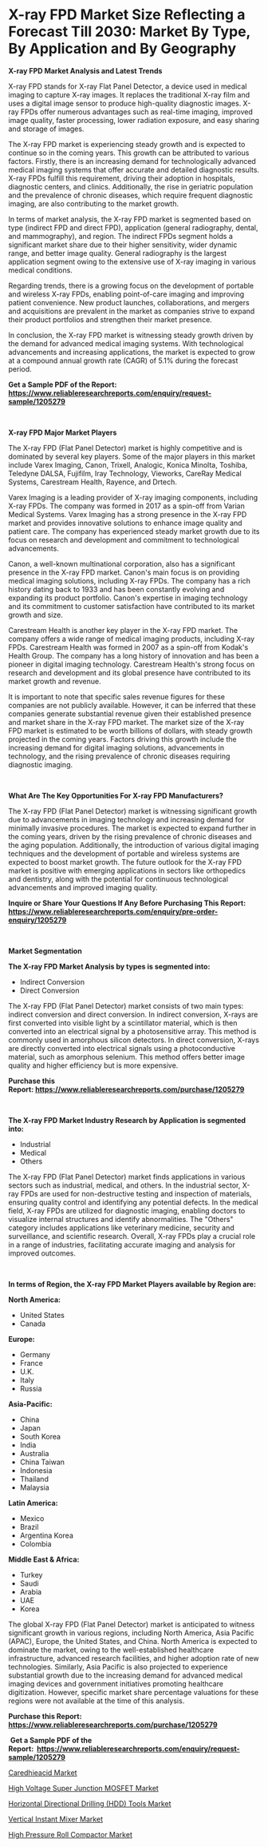 <p><h1>X-ray FPD Market Size Reflecting a Forecast Till 2030: Market By Type, By Application and By Geography</h1></p><p><strong>X-ray FPD Market Analysis and Latest Trends</strong></p>
<p><p>X-ray FPD stands for X-ray Flat Panel Detector, a device used in medical imaging to capture X-ray images. It replaces the traditional X-ray film and uses a digital image sensor to produce high-quality diagnostic images. X-ray FPDs offer numerous advantages such as real-time imaging, improved image quality, faster processing, lower radiation exposure, and easy sharing and storage of images.</p><p>The X-ray FPD market is experiencing steady growth and is expected to continue so in the coming years. This growth can be attributed to various factors. Firstly, there is an increasing demand for technologically advanced medical imaging systems that offer accurate and detailed diagnostic results. X-ray FPDs fulfill this requirement, driving their adoption in hospitals, diagnostic centers, and clinics. Additionally, the rise in geriatric population and the prevalence of chronic diseases, which require frequent diagnostic imaging, are also contributing to the market growth.</p><p>In terms of market analysis, the X-ray FPD market is segmented based on type (indirect FPD and direct FPD), application (general radiography, dental, and mammography), and region. The indirect FPDs segment holds a significant market share due to their higher sensitivity, wider dynamic range, and better image quality. General radiography is the largest application segment owing to the extensive use of X-ray imaging in various medical conditions.</p><p>Regarding trends, there is a growing focus on the development of portable and wireless X-ray FPDs, enabling point-of-care imaging and improving patient convenience. New product launches, collaborations, and mergers and acquisitions are prevalent in the market as companies strive to expand their product portfolios and strengthen their market presence.</p><p>In conclusion, the X-ray FPD market is witnessing steady growth driven by the demand for advanced medical imaging systems. With technological advancements and increasing applications, the market is expected to grow at a compound annual growth rate (CAGR) of 5.1% during the forecast period.</p></p>
<p><strong>Get a Sample PDF of the Report:&nbsp; <a href="https://www.reliableresearchreports.com/enquiry/request-sample/1205279">https://www.reliableresearchreports.com/enquiry/request-sample/1205279</a></strong></p>
<p>&nbsp;</p>
<p><strong>X-ray FPD Major Market Players</strong></p>
<p><p>The X-ray FPD (Flat Panel Detector) market is highly competitive and is dominated by several key players. Some of the major players in this market include Varex Imaging, Canon, Trixell, Analogic, Konica Minolta, Toshiba, Teledyne DALSA, Fujifilm, Iray Technology, Vieworks, CareRay Medical Systems, Carestream Health, Rayence, and Drtech.</p><p>Varex Imaging is a leading provider of X-ray imaging components, including X-ray FPDs. The company was formed in 2017 as a spin-off from Varian Medical Systems. Varex Imaging has a strong presence in the X-ray FPD market and provides innovative solutions to enhance image quality and patient care. The company has experienced steady market growth due to its focus on research and development and commitment to technological advancements.</p><p>Canon, a well-known multinational corporation, also has a significant presence in the X-ray FPD market. Canon's main focus is on providing medical imaging solutions, including X-ray FPDs. The company has a rich history dating back to 1933 and has been constantly evolving and expanding its product portfolio. Canon's expertise in imaging technology and its commitment to customer satisfaction have contributed to its market growth and size.</p><p>Carestream Health is another key player in the X-ray FPD market. The company offers a wide range of medical imaging products, including X-ray FPDs. Carestream Health was formed in 2007 as a spin-off from Kodak's Health Group. The company has a long history of innovation and has been a pioneer in digital imaging technology. Carestream Health's strong focus on research and development and its global presence have contributed to its market growth and revenue.</p><p>It is important to note that specific sales revenue figures for these companies are not publicly available. However, it can be inferred that these companies generate substantial revenue given their established presence and market share in the X-ray FPD market. The market size of the X-ray FPD market is estimated to be worth billions of dollars, with steady growth projected in the coming years. Factors driving this growth include the increasing demand for digital imaging solutions, advancements in technology, and the rising prevalence of chronic diseases requiring diagnostic imaging.</p></p>
<p>&nbsp;</p>
<p><strong>What Are The Key Opportunities For X-ray FPD Manufacturers?</strong></p>
<p><p>The X-ray FPD (Flat Panel Detector) market is witnessing significant growth due to advancements in imaging technology and increasing demand for minimally invasive procedures. The market is expected to expand further in the coming years, driven by the rising prevalence of chronic diseases and the aging population. Additionally, the introduction of various digital imaging techniques and the development of portable and wireless systems are expected to boost market growth. The future outlook for the X-ray FPD market is positive with emerging applications in sectors like orthopedics and dentistry, along with the potential for continuous technological advancements and improved imaging quality.</p></p>
<p><strong>Inquire or Share Your Questions If Any Before Purchasing This Report: <a href="https://www.reliableresearchreports.com/enquiry/pre-order-enquiry/1205279">https://www.reliableresearchreports.com/enquiry/pre-order-enquiry/1205279</a></strong></p>
<p>&nbsp;</p>
<p><strong>Market Segmentation</strong></p>
<p><strong>The X-ray FPD Market Analysis by types is segmented into:</strong></p>
<p><ul><li>Indirect Conversion</li><li>Direct Conversion</li></ul></p>
<p><p>The X-ray FPD (Flat Panel Detector) market consists of two main types: indirect conversion and direct conversion. In indirect conversion, X-rays are first converted into visible light by a scintillator material, which is then converted into an electrical signal by a photosensitive array. This method is commonly used in amorphous silicon detectors. In direct conversion, X-rays are directly converted into electrical signals using a photoconductive material, such as amorphous selenium. This method offers better image quality and higher efficiency but is more expensive.</p></p>
<p><strong>Purchase this Report:&nbsp;<a href="https://www.reliableresearchreports.com/purchase/1205279">https://www.reliableresearchreports.com/purchase/1205279</a></strong></p>
<p>&nbsp;</p>
<p><strong>The X-ray FPD Market Industry Research by Application is segmented into:</strong></p>
<p><ul><li>Industrial</li><li>Medical</li><li>Others</li></ul></p>
<p><p>The X-ray FPD (Flat Panel Detector) market finds applications in various sectors such as industrial, medical, and others. In the industrial sector, X-ray FPDs are used for non-destructive testing and inspection of materials, ensuring quality control and identifying any potential defects. In the medical field, X-ray FPDs are utilized for diagnostic imaging, enabling doctors to visualize internal structures and identify abnormalities. The "Others" category includes applications like veterinary medicine, security and surveillance, and scientific research. Overall, X-ray FPDs play a crucial role in a range of industries, facilitating accurate imaging and analysis for improved outcomes.</p></p>
<p>&nbsp;</p>
<p><strong>In terms of Region, the X-ray FPD Market Players available by Region are:</strong></p>
<p>
    <p> <strong> North America: </strong>
        <ul>
            <li>United States</li>
            <li>Canada</li>
        </ul>
        </p> 
    <p> <strong> Europe: </strong>
        <ul>
            <li>Germany</li>
            <li>France</li>
            <li>U.K.</li>
            <li>Italy</li>
            <li>Russia</li>
        </ul>
        </p> 
    <p> <strong> Asia-Pacific: </strong>
        <ul>
            <li>China</li>
            <li>Japan</li>
            <li>South Korea</li>
            <li>India</li>
            <li>Australia</li>
            <li>China Taiwan</li>
            <li>Indonesia</li>
            <li>Thailand</li>
            <li>Malaysia</li>
        </ul>
        </p> 
    <p> <strong> Latin America: </strong>
        <ul>
            <li>Mexico</li>
            <li>Brazil</li>
            <li>Argentina Korea</li>
            <li>Colombia</li>
        </ul>
        </p> 
    <p> <strong> Middle East & Africa: </strong>
        <ul>
            <li>Turkey</li>
            <li>Saudi</li>
            <li>Arabia</li>
            <li>UAE</li>
            <li>Korea</li>
        </ul>
    </p>
    </p>
<p><p>The global X-ray FPD (Flat Panel Detector) market is anticipated to witness significant growth in various regions, including North America, Asia Pacific (APAC), Europe, the United States, and China. North America is expected to dominate the market, owing to the well-established healthcare infrastructure, advanced research facilities, and higher adoption rate of new technologies. Similarly, Asia Pacific is also projected to experience substantial growth due to the increasing demand for advanced medical imaging devices and government initiatives promoting healthcare digitization. However, specific market share percentage valuations for these regions were not available at the time of this analysis.</p></p>
<p><strong>Purchase this Report: <a href="https://www.reliableresearchreports.com/purchase/1205279">https://www.reliableresearchreports.com/purchase/1205279</a></strong></p>
<p>&nbsp;<strong>Get a Sample PDF of the Report:&nbsp;&nbsp;<a href="https://www.reliableresearchreports.com/enquiry/request-sample/1205279">https://www.reliableresearchreports.com/enquiry/request-sample/1205279</a></strong></p>
<p><strong></strong></p>
<p><p><a href="https://github.com/lilstefpacute/Market-Research-Report-List-1/blob/main/caredhieacid-market.md">Caredhieacid Market</a></p><p><a href="https://medium.com/@ollierippin/high-voltage-super-junction-mosfet-market-size-reveals-the-best-marketing-channels-in-global-e7a6dc7d6973">High Voltage Super Junction MOSFET Market</a></p><p><a href="https://medium.com/@robinrathi2023/horizontal-directional-drilling-hdd-tools-market-analysis-its-cagr-market-segmentation-and-981214b5709b">Horizontal Directional Drilling (HDD) Tools Market</a></p><p><a href="https://www.linkedin.com/pulse/decoding-vertical-instant-mixer-market-deep-dive-latest-trends/">Vertical Instant Mixer Market</a></p><p><a href="https://www.linkedin.com/pulse/high-pressure-roll-compactor-market-share-amp-new-trends-analysis/">High Pressure Roll Compactor Market</a></p></p>